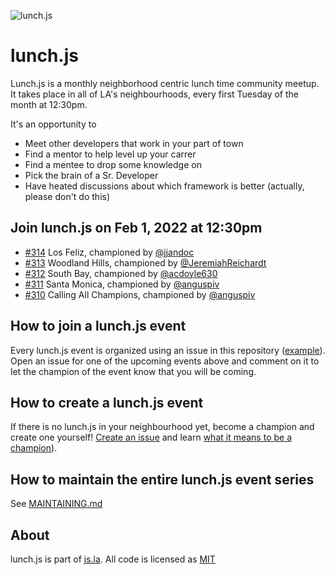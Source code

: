 ![lunch.js](http://i.imgur.com/5kPcPqZ.png)

# lunch.js

Lunch.js is a monthly neighborhood centric lunch time community meetup. It takes place in all of LA's neighbourhoods, every first Tuesday of the month at 12:30pm.

It's an opportunity to

- Meet other developers that work in your part of town
- Find a mentor to help level up your carrer
- Find a mentee to drop some knowledge on
- Pick the brain of a Sr. Developer
- Have heated discussions about which framework is better (actually, please don't do this)

<!--START_SECTION:events-->
## Join lunch.js on Feb 1, 2022 at 12:30pm
  
- [#314](https://github.com/jsla/lunch.js/issues/314) Los Feliz, championed by [@jjandoc](https://github.com/jjandoc)
- [#313](https://github.com/jsla/lunch.js/issues/313) Woodland Hills, championed by [@JeremiahReichardt](https://github.com/JeremiahReichardt)
- [#312](https://github.com/jsla/lunch.js/issues/312) South Bay, championed by [@acdoyle630](https://github.com/acdoyle630)
- [#311](https://github.com/jsla/lunch.js/issues/311) Santa Monica, championed by [@anguspiv](https://github.com/anguspiv)
- [#310](https://github.com/jsla/lunch.js/issues/310) Calling All Champions, championed by [@anguspiv](https://github.com/anguspiv)
<!--END_SECTION:events-->

## How to join a lunch.js event

Every lunch.js event is organized using an issue in this repository ([example](https://github.com/jsla/lunch.js/issues/258)). Open an issue for one of the upcoming events above and comment on it to let the champion of the event know that you will be coming.

## How to create a lunch.js event

If there is no lunch.js in your neighbourhood yet, become a champion and create one yourself! [Create an issue](https://github.com/jsla/lunch.js/issues/new) and learn [what it means to be a champion](https://github.com/jsla/lunch.js/blob/master/CONTRIBUTING.md#readme)).

## How to maintain the entire lunch.js event series

See [MAINTAINING.md](MAINTAINING.md)

## About

lunch.js is part of [js.la](https://js.la). All code is licensed as [MIT](LICENSE)
